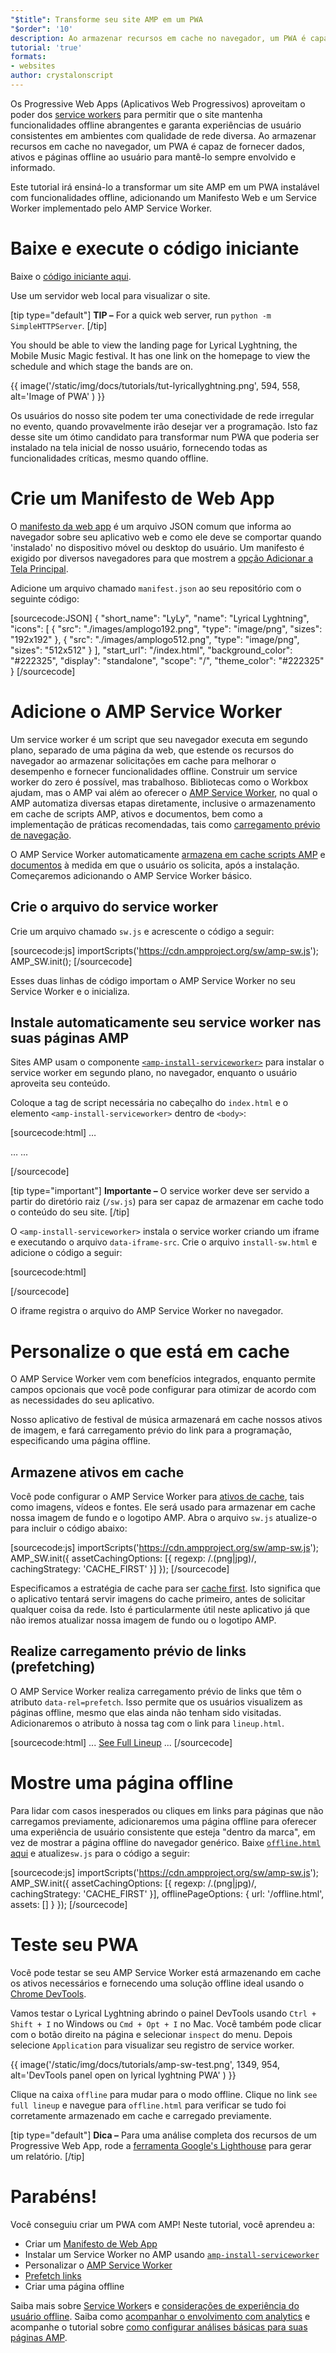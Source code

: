 ```yaml
---
"$title": Transforme seu site AMP em um PWA
"$order": '10'
description: Ao armazenar recursos em cache no navegador, um PWA é capaz de fornecer dados, ativos e páginas offline ao usuário para mantê-lo envolvido e informado.
tutorial: 'true'
formats:
- websites
author: crystalonscript
---
```


Os Progressive Web Apps (Aplicativos Web Progressivos) aproveitam o poder dos [service workers](https://developer.mozilla.org/en-US/docs/Web/API/Service_Worker_API) para permitir que o site mantenha funcionalidades offline abrangentes e garanta experiências de usuário consistentes em ambientes com qualidade de rede diversa. Ao armazenar recursos em cache no navegador, um PWA é capaz de fornecer dados, ativos e páginas offline ao usuário para mantê-lo sempre envolvido e informado.

Este tutorial irá ensiná-lo a transformar um site AMP em um PWA instalável com funcionalidades offline, adicionando um Manifesto Web e um Service Worker implementado pelo AMP Service Worker.

# Baixe e execute o código iniciante

Baixe o [código iniciante aqui](/static/files/tutorials/amptopwa.zip).

Use um servidor web local para visualizar o site.

[tip type="default"] **TIP –** For a quick web server, run `python -m SimpleHTTPServer`. [/tip]

You should be able to view the landing page for Lyrical Lyghtning, the Mobile Music Magic festival. It has one link on the homepage to view the schedule and which stage the bands are on.

{{ image('/static/img/docs/tutorials/tut-lyricallyghtning.png', 594, 558, alt='Image of PWA' ) }}

Os usuários do nosso site podem ter uma conectividade de rede irregular no evento, quando provavelmente irão desejar ver a programação. Isto faz desse site um ótimo candidato para transformar num PWA que poderia ser instalado na tela inicial de nosso usuário, fornecendo todas as funcionalidades críticas, mesmo quando offline.

# Crie um Manifesto de Web App

O [manifesto da web app](https://developers.google.com/web/fundamentals/web-app-manifest/) é um arquivo JSON comum que informa ao navegador sobre seu aplicativo web e como ele deve se comportar quando 'instalado' no dispositivo móvel ou desktop do usuário. Um manifesto é exigido por diversos navegadores para que mostrem a [opção Adicionar a Tela Principal](https://developers.google.com/web/fundamentals/app-install-banners/).

Adicione um arquivo chamado `manifest.json` ao seu repositório com o seguinte código:

[sourcecode:JSON]
{
"short_name": "LyLy",
"name": "Lyrical Lyghtning",
"icons": [
{
"src": "./images/amplogo192.png",
"type": "image/png",
"sizes": "192x192"
},
{
"src": "./images/amplogo512.png",
"type": "image/png",
"sizes": "512x512"
}
],
"start_url": "/index.html",
"background_color": "#222325",
"display": "standalone",
"scope": "/",
"theme_color": "#222325"
}
[/sourcecode]

# Adicione o AMP Service Worker

Um service worker é um script que seu navegador executa em segundo plano, separado de uma página da web, que estende os recursos do navegador ao armazenar solicitações em cache para melhorar o desempenho e fornecer funcionalidades offline. Construir um service worker do zero é possível, mas trabalhoso. Bibliotecas como o Workbox ajudam, mas o AMP vai além ao oferecer o [AMP Service Worker](https://github.com/ampproject/amp-sw), no qual o AMP automatiza diversas etapas diretamente, inclusive o armazenamento em cache de scripts AMP, ativos e documentos, bem como a implementação de práticas recomendadas, tais como [carregamento prévio de navegação](https://developers.google.com/web/updates/2017/02/navigation-preload).

O AMP Service Worker automaticamente [armazena em cache scripts AMP](https://github.com/ampproject/amp-sw/tree/master/src/modules/amp-caching) e [documentos](https://github.com/ampproject/amp-sw/tree/master/src/modules/document-caching) à medida em que o usuário os solicita, após a instalação. Começaremos adicionando o AMP Service Worker básico.

## Crie o arquivo do service worker

Crie um arquivo chamado `sw.js` e acrescente o código a seguir:

[sourcecode:js]
importScripts('https://cdn.ampproject.org/sw/amp-sw.js');
AMP_SW.init();
[/sourcecode]

Esses duas linhas de código importam o AMP Service Worker no seu Service Worker e o inicializa.

## Instale automaticamente seu service worker nas suas páginas AMP

Sites AMP usam o componente [`<amp-install-serviceworker>`](../../../documentation/components/reference/amp-install-serviceworker.md) para instalar o service worker em segundo plano, no navegador, enquanto o usuário aproveita seu conteúdo.

Coloque a tag de script necessária no cabeçalho do `index.html` e o elemento `<amp-install-serviceworker>` dentro de `<body>`:

[sourcecode:html]
…

<script async custom-element="amp-install-serviceworker" src="https://cdn.ampproject.org/v0/amp-install-serviceworker-0.1.js"></script>

…
...
<amp-install-serviceworker src="/sw.js"
           data-iframe-src="install-sw.html"
           layout="nodisplay">
</amp-install-serviceworker>

</body>
[/sourcecode]

[tip type="important"] **Importante –** O service worker deve ser servido a partir do diretório raiz (`/sw.js`) para ser capaz de armazenar em cache todo o conteúdo do seu site. [/tip]

O `<amp-install-serviceworker>` instala o service worker criando um iframe e executando o arquivo `data-iframe-src`. Crie o arquivo `install-sw.html` e adicione o código a seguir:

[sourcecode:html]

<!doctype html>
<title>installing service worker</title>
<script type='text/javascript'>
 if('serviceWorker' in navigator) {
   navigator.serviceWorker.register('./sw.js');
 };
</script>
[/sourcecode]

O iframe registra o arquivo do AMP Service Worker no navegador.

# Personalize o que está em cache

O AMP Service Worker vem com benefícios integrados, enquanto permite campos opcionais que você pode configurar para otimizar de acordo com as necessidades do seu aplicativo.

Nosso aplicativo de festival de música armazenará em cache nossos ativos de imagem, e fará carregamento prévio do link para a programação, especificando uma página offline.

## Armazene ativos em cache

Você pode configurar o AMP Service Worker para [ativos de cache](https://github.com/ampproject/amp-sw/tree/master/src/modules/asset-caching), tais como imagens, vídeos e fontes. Ele será usado para armazenar em cache nossa imagem de fundo e o logotipo AMP. Abra o arquivo `sw.js` atualize-o para incluir o código abaixo:

[sourcecode:js]
importScripts('https://cdn.ampproject.org/sw/amp-sw.js');
AMP_SW.init({
assetCachingOptions: [{
regexp: /\.(png|jpg)/,
cachingStrategy: 'CACHE_FIRST'
}]
});
[/sourcecode]

Especificamos a estratégia de cache para ser [cache first](https://developers.google.com/web/fundamentals/instant-and-offline/offline-cookbook/#cache-falling-back-to-network). Isto significa que o aplicativo tentará servir imagens do cache primeiro, antes de solicitar qualquer coisa da rede. Isto é particularmente útil neste aplicativo já que não iremos atualizar nossa imagem de fundo ou o logotipo AMP.

## Realize carregamento prévio de links (prefetching)

O AMP Service Worker realiza carregamento prévio de links que têm o atributo `data-rel=prefetch`. Isso permite que os usuários visualizem as páginas offline, mesmo que elas ainda não tenham sido visitadas. Adicionaremos o atributo à nossa tag com o link para `lineup.html`.

[sourcecode:html]
...
<a href="/lineup.html" data-rel="prefetch">See Full Lineup</a>
...
[/sourcecode]

# Mostre uma página offline

Para lidar com casos inesperados ou cliques em links para páginas que não carregamos previamente, adicionaremos uma página offline para oferecer uma experiência de usuário consistente que esteja "dentro da marca", em vez de mostrar a página offline do navegador genérico. Baixe [`offline.html` aqui](/static/files/tutorials/offline.zip) e atualize`sw.js` para o código a seguir:

[sourcecode:js]
importScripts('https://cdn.ampproject.org/sw/amp-sw.js');
AMP_SW.init({
assetCachingOptions: [{
regexp: /\.(png|jpg)/,
cachingStrategy: 'CACHE_FIRST'
}],
offlinePageOptions: {
url: '/offline.html',
assets: []
}
});
[/sourcecode]

# Teste seu PWA

Você pode testar se seu AMP Service Worker está armazenando em cache os ativos necessários e fornecendo uma solução offline ideal usando o [Chrome DevTools](https://developers.google.com/web/tools/chrome-devtools/progressive-web-apps).

Vamos testar o Lyrical Lyghtning abrindo o painel DevTools usando `Ctrl + Shift + I` no Windows ou `Cmd + Opt + I` no Mac. Você também pode clicar com o botão direito na página e selecionar `inspect` do menu. Depois selecione `Application` para visualizar seu registro de service worker.

{{ image('/static/img/docs/tutorials/amp-sw-test.png', 1349, 954, alt='DevTools panel open on lyrical lyghtning PWA' ) }}

Clique na caixa `offline` para mudar para o modo offline. Clique no link `see full lineup` e navegue para  `offline.html` para verificar se tudo foi corretamente armazenado em cache e carregado previamente.

[tip type="default"] **Dica –** Para uma análise completa dos recursos de um Progressive Web App, rode a [ferramenta Google's Lighthouse](https://developers.google.com/web/ilt/pwa/lighthouse-pwa-analysis-tool) para gerar um relatório. [/tip]

# Parabéns!

Você conseguiu criar um PWA com AMP! Neste tutorial, você aprendeu a:

- Criar um [Manifesto de Web App](https://developers.google.com/web/fundamentals/web-app-manifest/)
- Instalar um Service Worker no AMP usando [`amp-install-serviceworker`](../../../documentation/components/reference/amp-install-serviceworker.md)
- Personalizar o [AMP Service Worker ](https://amp.dev/documentation/guides-and-tutorials/optimize-and-measure/amp-as-pwa.html)
- [Prefetch links ](https://developer.mozilla.org/en-US/docs/Web/HTTP/Link_prefetching_FAQ)
- Criar uma página offline

Saiba mais sobre [Service Worker](https://amp.dev/documentation/guides-and-tutorials/optimize-and-measure/amp-as-pwa.html)s e [considerações de experiência do usuário offline](https://developers.google.com/web/fundamentals/instant-and-offline/offline-ux). Saiba como [acompanhar o envolvimento com analytics](https://amp.dev/documentation/guides-and-tutorials/optimize-measure/configure-analytics/index.html) e acompanhe o tutorial sobre [como configurar análises básicas para suas páginas AMP](https://amp.dev/documentation/guides-and-tutorials/optimize-and-measure/tracking-engagement.html).
